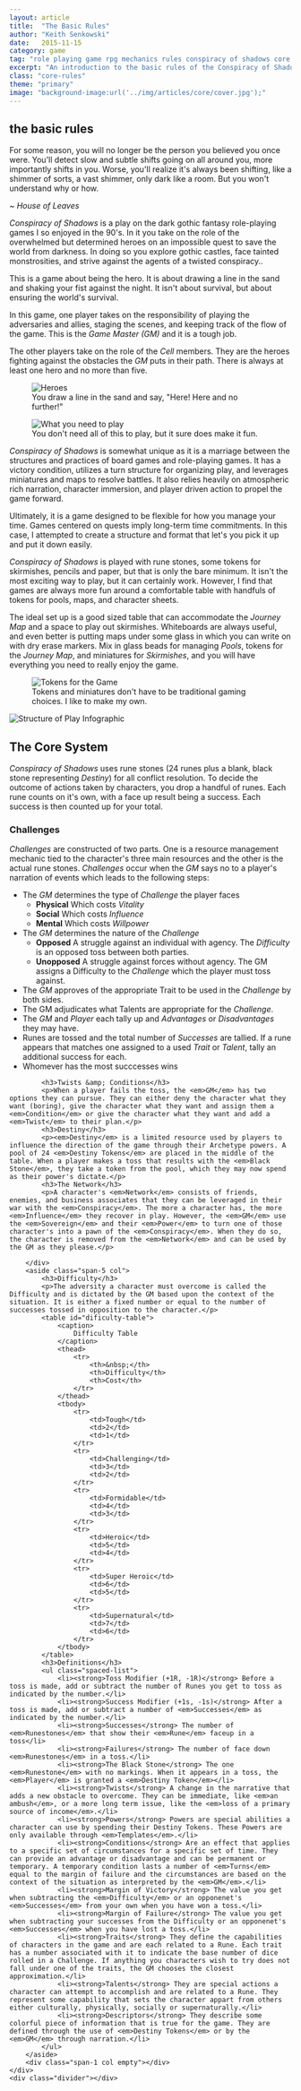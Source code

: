 ```yaml
---
layout: article
title:  "The Basic Rules"
author: "Keith Senkowski"
date:   2015-11-15 
category: game
tag: "role playing game rpg mechanics rules conspiracy of shadows core basics rules futhark"
excerpt: "An introduction to the basic rules of the Conspiracy of Shadows RPG. In this article I outline what the game is about, the mechanics, and the structure of play."
class: "core-rules"
theme: "primary"
image: "background-image:url('../img/articles/core/cover.jpg');"
---
```

<section class="header" style="{{page.image}}">
	<div class="content">
	<aside class="span-3 col empty"></aside>
	<div class="span-6 col">
		<h1>the basic rules</h1>
		<p>For some reason, you will no longer be the person you believed you once were. You'll detect slow and subtle shifts going on all around you, more importantly shifts in you. Worse, you'll realize it's always been shifting, like a shimmer of sorts, a vast shimmer, only dark like a room. But you won't understand why or how.</p>
		<p class="text-right"><em>~ House of Leaves</em></p>
	</div>
	<aside class="span-3 col empty"></aside>	
	</div>
</section>
<section class="continued">
	<div class="content gutters">
	<div class="span-1 col empty"></div>
	<div class="span-5 col">
		<p><em>Conspiracy of Shadows</em> is a play on the dark gothic fantasy role-playing games I so enjoyed in the 90's. In it you take on the role of the overwhelmed but determined heroes on an impossible quest to save the world from darkness. In doing so you explore gothic castles, face tainted monstrosities, and strive against the agents of a twisted conspiracy..</p>
		<p>This is a game about being the hero. It is about drawing a line in the sand and shaking your fist against the night. It isn't about survival, but about ensuring the world's survival.</p>
		<p>In this game, one player takes on the responsibility of playing the adversaries and allies, staging the scenes, and keeping track of the flow of the game. This is the <em>Game Master (GM)</em> and it is a tough job.</p>
		<p>The other players take on the role of the <em>Cell</em> members. They are the heroes fighting against the obstacles the <em>GM</em> puts in their path. There is always at least one hero and no more than five.</p>
	</div>
	<aside class="span-5 col">
		<figure>
			<img src="{{ site.baseurl }}/img/loading.gif" data-src="{{ site.baseurl }}/img/articles/core/heroes.jpg" alt="Heroes"/>
			<figcaption>You draw a line in the sand and say, "Here! Here and no further!"</figcaption>
		</figure>
	</aside>
	<div class="span-1 col empty"></div>	
	</div>
</section>
<section class="continued">
	<div class="content gutters">
		<div class="span-1 col empty"></div>
	<aside class="span-5 col">
		<figure>
			<img src="{{ site.baseurl }}/img/loading.gif" data-src="{{ site.baseurl }}/img/articles/core/need-to-play.jpg" alt="What you need to play"/>
			<figcaption>You don't need all of this to play, but it sure does make it fun.</figcaption>
		</figure>		
	</aside>
		<div class="span-5 col">
		<p><em>Conspiracy of Shadows</em> is somewhat unique as it is a marriage between the structures and practices of board games and role-playing games. It has a victory condition, utilizes a turn structure for organizing play, and leverages miniatures and maps to resolve battles. It also relies heavily on atmospheric rich narration, character immersion, and player driven action to propel the game forward.</p>
		<p>Ultimately, it is a game designed to be flexible for how you manage your time. Games centered on quests imply long-term time commitments. In this case, I attempted to create a structure and format that let's you pick it up and put it down easily.</p>
		</div>
		<div class="span-1 col empty"></div>
	</div>
	<div class="divider"></div>	
</section>
<section class="continued">
	<div class="content gutters">
		<div class="span-1 col empty"></div>
		<div class="span-5 col">
		<p><em>Conspiracy of Shadows</em> is played with rune stones, some tokens for skirmishes, pencils and paper, but that is only the bare minimum. It isn't the most exciting way to play, but it can certainly work. However, I find that games are always more fun around a comfortable table with handfuls of tokens for pools, maps, and character sheets.</p>
		<p>The ideal set up is a good sized table that can accommodate the <em>Journey Map</em> and a space to play out skirmishes. Whiteboards are always useful, and even better is putting maps under some glass in which you can write on with dry erase markers. Mix in glass beads for managing <em>Pools</em>, tokens for the <em>Journey Map</em>, and miniatures for <em>Skirmishes</em>, and you will have everything you need to really enjoy the game.</p>
		</div>
	<aside class="span-5 col">
		<figure>
			<img src="{{ site.baseurl }}/img/loading.gif" data-src="{{ site.baseurl }}/img/articles/core/tokens.jpg" alt="Tokens for the Game"/>
			<figcaption>Tokens and miniatures don't have to be traditional gaming choices. I like to make my own.</figcaption>
		</figure>
	</aside>
		<div class="span-1 col empty"></div>
	</div>
	<div class="divider"></div>	
</section>
<section class="continued">
	<div class="content gutters">
		<div class="span-1 col empty"></div>
		<div class="span-10 col">
			<img src="{{ site.baseurl }}/img/loading.gif" data-src="{{ site.baseurl }}/img/articles/core/structure.png" alt="Structure of Play Infographic"/>
		</div>
		<div class="span-1 col empty"></div>
	</div>
	<div class="divider"></div>	
</section>
<section class="continued">
	<div class="content gutters">
		<div class="span-1 col empty"></div>
		<div class="span-10 col">
			<h2>The Core System</h2>
		</div>
		<div class="span-1 col empty"></div>
	</div>
	<div class="content gutters">
		<div class="span-1 col empty"></div>
		<div class="span-5 col">
			<p><em>Conspiracy of Shadows</em> uses rune stones (24 runes plus a blank, black stone representing <em>Destiny</em>) for all conflict resolution. To decide the outcome of actions taken by characters, you drop a handful of runes. Each rune counts on it's own, with a face up result being a success. Each success is then counted up for your total.</p>
			<h3>Challenges</h3>
			<p><em>Challenges</em> are constructed of two parts. One is a resource management mechanic tied to the character's three main resources and the other is the actual rune stones. <em>Challenges</em> occur when the <em>GM</em> says no to a player's narration of events which leads to the following steps:</p>
			<ul class="spaced-list">
				<li>The <em>GM</em> determines the type of <em>Challenge</em> the player faces
					<ul>
						<li><strong>Physical</strong> Which costs <em>Vitality</em></li>
						<li><strong>Social</strong> Which costs <em>Influence</em></li>
						<li><strong>Mental</strong> Which costs <em>Willpower</em></li>
					</ul></li>
				<li>The <em>GM</em> determines the nature of the <em>Challenge</em>
					<ul>
						<li><strong>Opposed</strong> A struggle against an individual with agency. The <em>Difficulty</em> is an opposed toss between both parties.</li>
						<li><strong>Unopposed</strong> A struggle against forces without agency. The GM assigns a Difficulty to the <em>Challenge</em> which the player must toss against.</li>
					</ul></li>
				<li>The <em>GM</em> approves of the appropriate Trait to be used in the <em>Challenge</em> by both sides.</li>
				<li>The GM adjudicates what Talents are appropriate for the <em>Challenge</em>.</li>
				<li>The <em>GM</em> and <em>Player</em> each tally up and <em>Advantages</em> or <em>Disadvantages</em> they may have.</li>
				<li>Runes are tossed and the total number of <em>Successes</em> are tallied. If a rune appears that matches one assigned to a used <em>Trait</em> or <em>Talent</em>, tally an additional success for each.</li>
				<li>Whomever has the most succcesses wins</li>
			</ul>
		
			<h3>Twists &amp; Conditions</h3>
			<p>When a player fails the toss, the <em>GM</em> has two options they can pursue. They can either deny the character what they want (boring), give the character what they want and assign them a <em>Condition</em> or give the character what they want and add a <em>Twist</em> to their plan.</p>
			<h3>Destiny</h3>
			<p><em>Destiny</em> is a limited resource used by players to influence the direction of the game through their Archetype powers. A pool of 24 <em>Destiny Tokens</em> are placed in the middle of the table. When a player makes a toss that results with the <em>Black Stone</em>, they take a token from the pool, which they may now spend as their power's dictate.</p>
			<h3>The Network</h3>
			<p>A character's <em>Network</em> consists of friends, enemies, and business associates that they can be leveraged in their war with the <em>Conspiracy</em>. The more a character has, the more <em>Influence</em> they recover in play. However, the <em>GM</em> use the <em>Sovereign</em> and their <em>Power</em> to turn one of those character's into a pawn of the <em>Conspiracy</em>. When they do so, the character is removed from the <em>Network</em> and can be used by the GM as they please.</p>
			
		</div>
		<aside class="span-5 col">
			<h3>Difficulty</h3>
			<p>The adversity a character must overcome is called the Difficulty and is dictated by the GM based upon the context of the situation. It is either a fixed number or equal to the number of successes tossed in opposition to the character.</p>
			<table id="dificulty-table">
				<caption>
					Difficulty Table
				</caption>
				<thead>
					<tr>
						<th>&nbsp;</th>
						<th>Difficulty</th>
						<th>Cost</th>
					</tr>
				</thead>
				<tbody>
					<tr>
						<td>Tough</td>
						<td>2</td>
						<td>1</td>
					</tr>
					<tr>
						<td>Challenging</td>
						<td>3</td>
						<td>2</td>
					</tr>
					<tr>
						<td>Formidable</td>
						<td>4</td>
						<td>3</td>
					</tr>
					<tr>
						<td>Heroic</td>
						<td>5</td>
						<td>4</td>
					</tr>
					<tr>
						<td>Super Heroic</td>
						<td>6</td>
						<td>5</td>
					</tr>
					<tr>
						<td>Supernatural</td>
						<td>7</td>
						<td>6</td>
					</tr>
				</tbody>
			</table>
			<h3>Definitions</h3>
			<ul class="spaced-list">
				<li><strong>Toss Modifier (+1R, -1R)</strong> Before a toss is made, add or subtract the number of Runes you get to toss as indicated by the number.</li>
				<li><strong>Success Modifier (+1s, -1s)</strong> After a toss is made, add or subtract a number of <em>Successes</em> as indicated by the number.</li>
				<li><strong>Successes</strong> The number of <em>Runestones</em> that show their <em>Rune</em> faceup in a toss</li>
				<li><strong>Failures</strong> The number of face down <em>Runestones</em> in a toss.</li>
				<li><strong>The Black Stone</strong> The one <em>Runestone</em> with no markings. When it appears in a toss, the <em>Player</em> is granted a <em>Destiny Token</em></li>
				<li><strong>Twists</strong> A change in the narrative that adds a new obstacle to overcome. They can be immediate, like <em>an ambush</em>, or a more long term issue, like the <em>loss of a primary source of income</em>.</li>
				<li><strong>Powers</strong> Powers are special abilities a character can use by spending their Destiny Tokens. These Powers are only available through <em>Templates</em>.</li>
				<li><strong>Conditions</strong> Are an effect that applies to a specific set of circumstances for a specific set of time. They can provide an advantage or disadvantage and can be permanent or temporary. A temporary condition lasts a number of <em>Turns</em> equal to the margin of failure and the circumstances are based on the context of the situation as interpreted by the <em>GM</em>.</li>
				<li><strong>Margin of Victory</strong> The value you get when subtracting the <em>Difficulty</em> or an opponenet's <em>Successes</em> from your own when you have won a toss.</li>
				<li><strong>Margin of Failure</strong> The value you get when subtracting your successes from the Difficulty or an opponenet's <em>Successes</em> when you have lost a toss.</li>
				<li><strong>Traits</strong> They define the capabilities of characters in the game and are each related to a Rune. Each trait has a number associated with it to indicate the base number of dice rolled in a Challenge. If anything you characters wish to try does not fall under one of the traits, the GM chooses the closest approximation.</li>
				<li><strong>Talents</strong> They are special actions a character can attempt to accomplish and are related to a Rune. They represent some capability that sets the character appart from others either culturally, physically, socially or supernaturally.</li>
				<li><strong>Descriptors</strong> They describe some colorful piece of information that is true for the game. They are defined through the use of <em>Destiny Tokens</em> or by the <em>GM</em> through narration.</li>
			</ul>
		</aside>
		<div class="span-1 col empty"></div>
	</div>
	<div class="divider"></div>	
</section>
